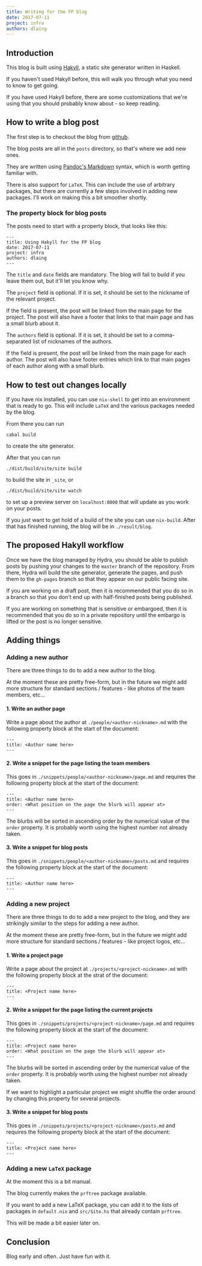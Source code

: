 ```yaml
---
title: Writing for the FP blog
date: 2017-07-11
project: infra
authors: dlaing
---
```


## Introduction

This blog is built using [Hakyll](https://jaspervdj.be/hakyll/), a static site generator written in Haskell.

If you haven't used Hakyll before, this will walk you through what you need to know to get going.

If you have used Hakyll before, there are some customizations that we're using that you should probably know about - so keep reading.

## How to write a blog post

The first step is to checkout the blog from [github](https://github.com/qfpl/blog).

The blog posts are all in the `posts` directory, so that's where we add new ones.

They are written using [Pandoc's Markdown](http://pandoc.org/MANUAL.html#pandocs-markdown) syntax, which is worth getting familiar with.

There is also support for `LaTeX`.
This can include the use of arbitrary packages, but there are currently a few steps involved in adding new packages.
I'll work on making this a bit smoother shortly.

### The property block for blog posts

The posts need to start with a property block, that looks like this:
```
---
title: Using Hakyll for the FP blog
date: 2017-07-11
project: infra
authors: dlaing
---
```

The `title` and `date` fields are mandatory.
The blog will fail to build if you leave them out, but it'll let you know why.

The `project` field is optional.
If it is set, it should be set to the nickname of the relevant project.

If the field is present, the post will be linked from the main page for the project.
The post will also have a footer that links to that main page and has a small blurb about it.

The `authors` field is optional.
If it is set, it should be set to a comma-separated list of nicknames of the authors.

If the field is present, the post will be linked from the main page for each author.
The post will also have footer entries which link to that main pages of each author along with a small blurb.

## How to test out changes locally

If you have nix installed, you can use `nix-shell` to get into an environment that is ready to go.
This will include `LaTeX` and the various packages needed by the blog.

From there you can run
```
cabal build
```
to create the site generator.

After that you can run
```
./dist/build/site/site build
```
to build the site in `_site`, or
```
./dist/build/site/site watch
```
to set up a preview server on `localhost:8000` that will update as you work on your posts.

If you just want to get hold of a build of the site you can use `nix-build`.
After that has finished running, the blog will be in `./result/blog`.

## The proposed Hakyll workflow

Once we have the blog managed by Hydra, you should be able to publish posts by pushing your changes to the `master` branch of the repository.
From there, Hydra will build the site generator, generate the pages, and push them to the `gh-pages` branch so that they appear on our public facing site.

If you are working on a draft post, then it is recommended that you do so in a branch so that you don't end up with half-finished posts being published.

If you are working on something that is sensitive or embargoed, then it is recommended that you do so in a private repository until the embargo is lifted or the post is no longer sensitive.

## Adding things

### Adding a new author

There are three things to do to add a new author to the blog.

At the moment these are pretty free-form, but in the future we might add more structure for standard sections / features - like photos of the team members, etc...

#### 1. Write an author page

Write a page about the author at `./people/<author-nickname>.md` with the following property block at the start of the document:
```
---
title: <Author name here>
---
```

#### 2. Write a snippet for the page listing the team members

This goes in `./snippets/people/<author-nickname>/page.md` and requires the following property block at the start of the document:
```
---
title: <Author name here>
order: <What position on the page the blurb will appear at>
---
```

The blurbs will be sorted in ascending order by the numerical value of the `order` property.
It is probably worth using the highest number not already taken.

#### 3. Write a snippet for blog posts

This goes in `./snippets/people/<author-nickname>/posts.md` and requires the following property block at the start of the document:
```
---
title: <Author name here>
---
```

### Adding a new project

There are three things to do to add a new project to the blog, and they are strikingly similar to the steps for adding a new author.

At the moment these are pretty free-form, but in the future we might add more structure for standard sections / features - like project logos, etc...

#### 1. Write a project page

Write a page about the project at `./projects/<project-nickname>.md` with the following property block at the strat of the document:
```
---
title: <Project name here>
---
```

#### 2. Write a snippet for the page listing the current projects

This goes in `./snippets/projects/<project-nickname>/page.md` and requires the following property block at the start of the document:
```
---
title: <Project name here>
order: <What position on the page the blurb will appear at>
---
```

The blurbs will be sorted in ascending order by the numerical value of the `order` property.
It is probably worth using the highest number not already taken.

If we want to highlight a particular project we might shuffle the order around by changing this property for several projects.

#### 3. Write a snippet for blog posts

This goes in `./snippets/projects/<project-nickname>/posts.md` and requires the following property block at the start of the document:
```
---
title: <Project name here>
---
```

### Adding a new `LaTeX` package

At the moment this is a bit manual.

The blog currently makes the `prftree` package available.

If you want to add a new LaTeX package, you can add it to the lists of packages in `default.nix` and `src/Site.hs` that already contain `prftree`.

This will be made a bit easier later on.

## Conclusion

Blog early and often.
Just have fun with it.
